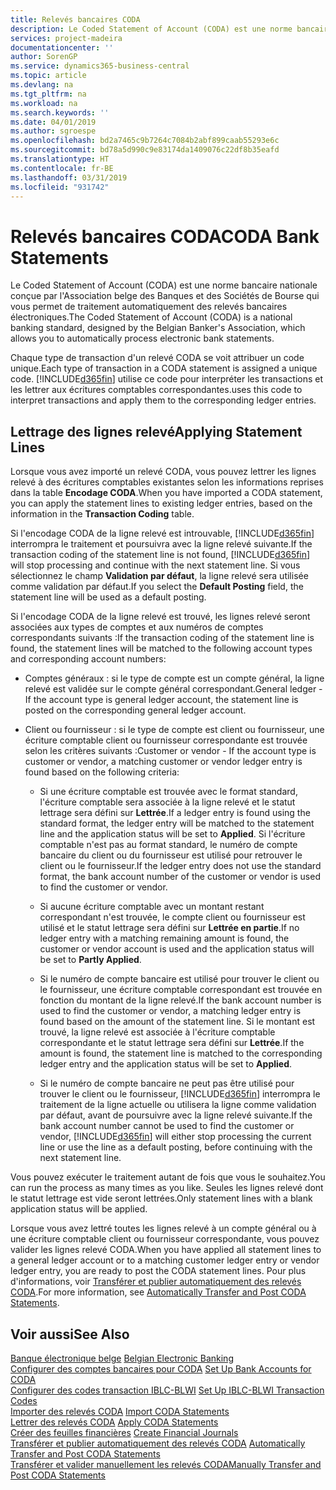 ```yaml
---
title: Relevés bancaires CODA
description: Le Coded Statement of Account (CODA) est une norme bancaire nationale conçue par l'Association belge des Banques et des Sociétés de Bourse qui vous permet de traitement automatiquement des relevés bancaires électroniques.
services: project-madeira
documentationcenter: ''
author: SorenGP
ms.service: dynamics365-business-central
ms.topic: article
ms.devlang: na
ms.tgt_pltfrm: na
ms.workload: na
ms.search.keywords: ''
ms.date: 04/01/2019
ms.author: sgroespe
ms.openlocfilehash: bd2a7465c9b7264c7084b2abf899caab55293e6c
ms.sourcegitcommit: bd78a5d990c9e83174da1409076c22df8b35eafd
ms.translationtype: HT
ms.contentlocale: fr-BE
ms.lasthandoff: 03/31/2019
ms.locfileid: "931742"
---
```

# <a name="coda-bank-statements"></a><span data-ttu-id="57414-103">Relevés bancaires CODA</span><span class="sxs-lookup"><span data-stu-id="57414-103">CODA Bank Statements</span></span>
<span data-ttu-id="57414-104">Le Coded Statement of Account (CODA) est une norme bancaire nationale conçue par l'Association belge des Banques et des Sociétés de Bourse qui vous permet de traitement automatiquement des relevés bancaires électroniques.</span><span class="sxs-lookup"><span data-stu-id="57414-104">The Coded Statement of Account (CODA) is a national banking standard, designed by the Belgian Banker's Association, which allows you to automatically process electronic bank statements.</span></span>  

<span data-ttu-id="57414-105">Chaque type de transaction d'un relevé CODA se voit attribuer un code unique.</span><span class="sxs-lookup"><span data-stu-id="57414-105">Each type of transaction in a CODA statement is assigned a unique code.</span></span> [!INCLUDE[d365fin](../../includes/d365fin_md.md)] <span data-ttu-id="57414-106">utilise ce code pour interpréter les transactions et les lettrer aux écritures comptables correspondantes.</span><span class="sxs-lookup"><span data-stu-id="57414-106">uses this code to interpret transactions and apply them to the corresponding ledger entries.</span></span>  

## <a name="applying-statement-lines"></a><span data-ttu-id="57414-107">Lettrage des lignes relevé</span><span class="sxs-lookup"><span data-stu-id="57414-107">Applying Statement Lines</span></span>  
<span data-ttu-id="57414-108">Lorsque vous avez importé un relevé CODA, vous pouvez lettrer les lignes relevé à des écritures comptables existantes selon les informations reprises dans la table **Encodage CODA**.</span><span class="sxs-lookup"><span data-stu-id="57414-108">When you have imported a CODA statement, you can apply the statement lines to existing ledger entries, based on the information in the **Transaction Coding** table.</span></span>  

<span data-ttu-id="57414-109">Si l'encodage CODA de la ligne relevé est introuvable, [!INCLUDE[d365fin](../../includes/d365fin_md.md)] interrompra le traitement et poursuivra avec la ligne relevé suivante.</span><span class="sxs-lookup"><span data-stu-id="57414-109">If the transaction coding of the statement line is not found, [!INCLUDE[d365fin](../../includes/d365fin_md.md)] will stop processing and continue with the next statement line.</span></span> <span data-ttu-id="57414-110">Si vous sélectionnez le champ **Validation par défaut**, la ligne relevé sera utilisée comme validation par défaut.</span><span class="sxs-lookup"><span data-stu-id="57414-110">If you select the **Default Posting** field, the statement line will be used as a default posting.</span></span>  

<span data-ttu-id="57414-111">Si l'encodage CODA de la ligne relevé est trouvé, les lignes relevé seront associées aux types de comptes et aux numéros de comptes correspondants suivants :</span><span class="sxs-lookup"><span data-stu-id="57414-111">If the transaction coding of the statement line is found, the statement lines will be matched to the following account types and corresponding account numbers:</span></span>  

- <span data-ttu-id="57414-112">Comptes généraux : si le type de compte est un compte général, la ligne relevé est validée sur le compte général correspondant.</span><span class="sxs-lookup"><span data-stu-id="57414-112">General ledger - If the account type is general ledger account, the statement line is posted on the corresponding general ledger account.</span></span>  

- <span data-ttu-id="57414-113">Client ou fournisseur : si le type de compte est client ou fournisseur, une écriture comptable client ou fournisseur correspondante est trouvée selon les critères suivants :</span><span class="sxs-lookup"><span data-stu-id="57414-113">Customer or vendor - If the account type is customer or vendor, a matching customer or vendor ledger entry is found based on the following criteria:</span></span>  

    - <span data-ttu-id="57414-114">Si une écriture comptable est trouvée avec le format standard, l'écriture comptable sera associée à la ligne relevé et le statut lettrage sera défini sur **Lettrée**.</span><span class="sxs-lookup"><span data-stu-id="57414-114">If a ledger entry is found using the standard format, the ledger entry will be matched to the statement line and the application status will be set to **Applied**.</span></span> <span data-ttu-id="57414-115">Si l'écriture comptable n'est pas au format standard, le numéro de compte bancaire du client ou du fournisseur est utilisé pour retrouver le client ou le fournisseur.</span><span class="sxs-lookup"><span data-stu-id="57414-115">If the ledger entry does not use the standard format, the bank account number of the customer or vendor is used to find the customer or vendor.</span></span>  

    - <span data-ttu-id="57414-116">Si aucune écriture comptable avec un montant restant correspondant n'est trouvée, le compte client ou fournisseur est utilisé et le statut lettrage sera défini sur **Lettrée en partie**.</span><span class="sxs-lookup"><span data-stu-id="57414-116">If no ledger entry with a matching remaining amount is found, the customer or vendor account is used and the application status will be set to **Partly Applied**.</span></span>  

    - <span data-ttu-id="57414-117">Si le numéro de compte bancaire est utilisé pour trouver le client ou le fournisseur, une écriture comptable correspondant est trouvée en fonction du montant de la ligne relevé.</span><span class="sxs-lookup"><span data-stu-id="57414-117">If the bank account number is used to find the customer or vendor, a matching ledger entry is found based on the amount of the statement line.</span></span> <span data-ttu-id="57414-118">Si le montant est trouvé, la ligne relevé est associée à l'écriture comptable correspondante et le statut lettrage sera défini sur **Lettrée**.</span><span class="sxs-lookup"><span data-stu-id="57414-118">If the amount is found, the statement line is matched to the corresponding ledger entry and the application status will be set to **Applied**.</span></span>  

    - <span data-ttu-id="57414-119">Si le numéro de compte bancaire ne peut pas être utilisé pour trouver le client ou le fournisseur, [!INCLUDE[d365fin](../../includes/d365fin_md.md)] interrompra le traitement de la ligne actuelle ou utilisera la ligne comme validation par défaut, avant de poursuivre avec la ligne relevé suivante.</span><span class="sxs-lookup"><span data-stu-id="57414-119">If the bank account number cannot be used to find the customer or vendor, [!INCLUDE[d365fin](../../includes/d365fin_md.md)] will either stop processing the current line or use the line as a default posting, before continuing with the next statement line.</span></span>  

<span data-ttu-id="57414-120">Vous pouvez exécuter le traitement autant de fois que vous le souhaitez.</span><span class="sxs-lookup"><span data-stu-id="57414-120">You can run the process as many times as you like.</span></span> <span data-ttu-id="57414-121">Seules les lignes relevé dont le statut lettrage est vide seront lettrées.</span><span class="sxs-lookup"><span data-stu-id="57414-121">Only statement lines with a blank application status will be applied.</span></span>  

<span data-ttu-id="57414-122">Lorsque vous avez lettré toutes les lignes relevé à un compte général ou à une écriture comptable client ou fournisseur correspondante, vous pouvez valider les lignes relevé CODA.</span><span class="sxs-lookup"><span data-stu-id="57414-122">When you have applied all statement lines to a general ledger account or to a matching customer ledger entry or vendor ledger entry, you are ready to post the CODA statement lines.</span></span> <span data-ttu-id="57414-123">Pour plus d'informations, voir [Transférer et publier automatiquement des relevés CODA](how-to-manually-transfer-and-post-coda-statements.md).</span><span class="sxs-lookup"><span data-stu-id="57414-123">For more information, see [Automatically Transfer and Post CODA Statements](how-to-manually-transfer-and-post-coda-statements.md).</span></span>  

## <a name="see-also"></a><span data-ttu-id="57414-124">Voir aussi</span><span class="sxs-lookup"><span data-stu-id="57414-124">See Also</span></span>  
 <span data-ttu-id="57414-125">[Banque électronique belge](belgian-electronic-banking.md) </span><span class="sxs-lookup"><span data-stu-id="57414-125">[Belgian Electronic Banking](belgian-electronic-banking.md) </span></span>  
 <span data-ttu-id="57414-126">[Configurer des comptes bancaires pour CODA](how-to-set-up-bank-accounts-for-coda.md) </span><span class="sxs-lookup"><span data-stu-id="57414-126">[Set Up Bank Accounts for CODA](how-to-set-up-bank-accounts-for-coda.md) </span></span>  
 <span data-ttu-id="57414-127">[Configurer des codes transaction IBLC-BLWI](how-to-set-up-iblc-blwi-transaction-codes.md) </span><span class="sxs-lookup"><span data-stu-id="57414-127">[Set Up IBLC-BLWI Transaction Codes](how-to-set-up-iblc-blwi-transaction-codes.md) </span></span>  
 <span data-ttu-id="57414-128">[Importer des relevés CODA](how-to-import-coda-statements.md) </span><span class="sxs-lookup"><span data-stu-id="57414-128">[Import CODA Statements](how-to-import-coda-statements.md) </span></span>  
 <span data-ttu-id="57414-129">[Lettrer des relevés CODA](how-to-apply-coda-statements.md) </span><span class="sxs-lookup"><span data-stu-id="57414-129">[Apply CODA Statements](how-to-apply-coda-statements.md) </span></span>  
 <span data-ttu-id="57414-130">[Créer des feuilles financières](how-to-create-financial-journals.md) </span><span class="sxs-lookup"><span data-stu-id="57414-130">[Create Financial Journals](how-to-create-financial-journals.md) </span></span>  
 <span data-ttu-id="57414-131">[Transférer et publier automatiquement des relevés CODA](how-to-automatically-transfer-and-post-coda-statements.md) </span><span class="sxs-lookup"><span data-stu-id="57414-131">[Automatically Transfer and Post CODA Statements](how-to-automatically-transfer-and-post-coda-statements.md) </span></span>  
 [<span data-ttu-id="57414-132">Transférer et valider manuellement les relevés CODA</span><span class="sxs-lookup"><span data-stu-id="57414-132">Manually Transfer and Post CODA Statements</span></span>](how-to-manually-transfer-and-post-coda-statements.md)

